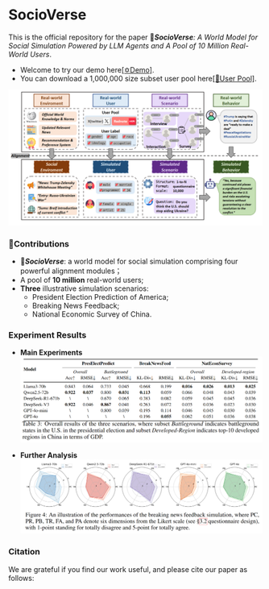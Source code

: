 # SocioVerse
This is the official repository for the paper 🚀***SocioVerse**: A World Model for Social Simulation Powered by LLM Agents and A Pool of 10 Million Real-World Users*. 

- Welcome to try our demo here[\[✡️Demo\]](http://www.fudan-disc.com/socioverse/).
- You can download a 1,000,000 size subset user pool here[\[🤗User Pool\]](https://huggingface.co/datasets/Lishi0905/SimulateAnything).

![framework](./assets/framework.png)

### 🌟Contributions
- 🚀***SocioVerse***: a world model for social simulation comprising four powerful alignment modules；
- A pool of **10 million** real-world users;
- **Three** illustrative simulation scenarios:
  - President Election Prediction of America;
  - Breaking News Feedback;
  - National Economic Survey of China.

### Experiment Results
- **Main Experiments**
![mainexp](./assets/main_exp.png)

- **Further Analysis**
![furtherana](./assets/news_res5.png)

### Citation
We are grateful if you find our work useful, and please cite our paper as follows:
```

```
